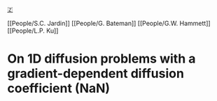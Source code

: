 [🇿](zotero://select/groups/5630717/items/PF5NHHLW)

[[People/S.C. Jardin]] [[People/G. Bateman]] [[People/G.W. Hammett]] [[People/L.P. Ku]] 
# On 1D diffusion problems with a gradient-dependent diffusion coefficient (NaN)

